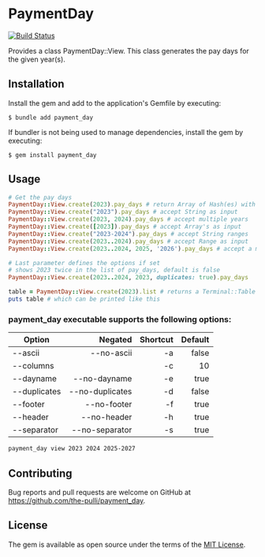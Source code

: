 # PaymentDay

[![Build Status](https://app.travis-ci.com/the-pulli/payment_day.svg?branch=main)](https://app.travis-ci.com/the-pulli/payment_day)

Provides a class PaymentDay::View. This class generates the pay days for the given year(s).

## Installation

Install the gem and add to the application's Gemfile by executing:

    $ bundle add payment_day

If bundler is not being used to manage dependencies, install the gem by executing:

    $ gem install payment_day

## Usage

```ruby
# Get the pay days
PaymentDay::View.create(2023).pay_days # return Array of Hash(es) with the pay_days
PaymentDay::View.create("2023").pay_days # accept String as input
PaymentDay::View.create(2023, 2024).pay_days # accept multiple years
PaymentDay::View.create([2023]).pay_days # accept Array's as input
PaymentDay::View.create("2023-2024").pay_days # accept String ranges
PaymentDay::View.create(2023..2024).pay_days # accept Range as input
PaymentDay::View.create(2023..2024, 2025, '2026').pay_days # accept a mix of all of them

# Last parameter defines the options if set
# shows 2023 twice in the list of pay_days, default is false
PaymentDay::View.create(2023..2024, 2023, duplicates: true).pay_days

table = PaymentDay::View.create(2023).list # returns a Terminal::Table instance
puts table # which can be printed like this
```

### payment_day executable supports the following options:

Option | Negated | Shortcut | Default
--- | ---: | ---: | ---:
--ascii | --no-ascii | -a | false
--columns | | -c | 10
--dayname | --no-dayname | -e | true
--duplicates | --no-duplicates | -d | false
--footer | --no-footer | -f | true
--header | --no-header | -h | true
--separator | --no-separator | -s | true

```bash
payment_day view 2023 2024 2025-2027
```

## Contributing

Bug reports and pull requests are welcome on GitHub at https://github.com/the-pulli/payment_day.

## License

The gem is available as open source under the terms of the [MIT License](https://opensource.org/licenses/MIT).
